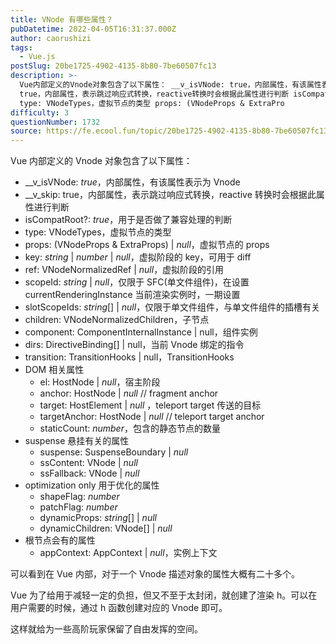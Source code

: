 ```yaml
---
title: VNode 有哪些属性？
pubDatetime: 2022-04-05T16:31:37.000Z
author: caorushizi
tags:
  - Vue.js
postSlug: 20be1725-4902-4135-8b80-7be60507fc13
description: >-
  Vue内部定义的Vnode对象包含了以下属性： __v_isVNode: true，内部属性，有该属性表示为Vnode __v_skip:
  true，内部属性，表示跳过响应式转换，reactive转换时会根据此属性进行判断 isCompatRoot?: true，用于是否做了兼容处理的判断
  type: VNodeTypes，虚拟节点的类型 props: (VNodeProps & ExtraPro
difficulty: 3
questionNumber: 1732
source: https://fe.ecool.fun/topic/20be1725-4902-4135-8b80-7be60507fc13
---
```


Vue 内部定义的 Vnode 对象包含了以下属性：

- \_\_v_isVNode: _true_，内部属性，有该属性表示为 Vnode
- \_\_v_skip: true，内部属性，表示跳过响应式转换，reactive 转换时会根据此属性进行判断
- isCompatRoot?: _true_，用于是否做了兼容处理的判断
- type: VNodeTypes，虚拟节点的类型
- props: (VNodeProps & ExtraProps) | _null_，虚拟节点的 props
- key: _string_ | _number_ | _null_，虚拟阶段的 key，可用于 diff
- ref: VNodeNormalizedRef | _null_，虚拟阶段的引用
- scopeId: _string_ | _null_，仅限于 SFC(单文件组件)，在设置 currentRenderingInstance 当前渲染实例时，一期设置
- slotScopeIds: _string_[] | _null_，仅限于单文件组件，与单文件组件的插槽有关
- children: VNodeNormalizedChildren，子节点
- component: ComponentInternalInstance | null，组件实例
- dirs: DirectiveBinding[] | null，当前 Vnode 绑定的指令
- transition: TransitionHooks<HostElement> | null，TransitionHooks
- DOM 相关属性
  - el: HostNode | _null_，宿主阶段
  - anchor: HostNode | _null_ // fragment anchor
  - target: HostElement | _null_ ，teleport target 传送的目标
  - targetAnchor: HostNode | _null_ // teleport target anchor
  - staticCount: _number_，包含的静态节点的数量
- suspense 悬挂有关的属性
  - suspense: SuspenseBoundary | _null_
  - ssContent: VNode | _null_
  - ssFallback: VNode | _null_
- optimization only 用于优化的属性
  - shapeFlag: _number_
  - patchFlag: _number_
  - dynamicProps: _string_[] | _null_
  - dynamicChildren: VNode[] | _null_
- 根节点会有的属性
  - appContext: AppContext | _null_，实例上下文

可以看到在 Vue 内部，对于一个 Vnode 描述对象的属性大概有二十多个。

Vue 为了给用于减轻一定的负担，但又不至于太封闭，就创建了渲染 h。可以在用户需要的时候，通过 h 函数创建对应的 Vnode 即可。

这样就给为一些高阶玩家保留了自由发挥的空间。
